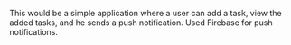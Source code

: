 This would be a simple application where a user can add a task, view the added tasks, and he sends a push notification. 
Used Firebase for push notifications.
